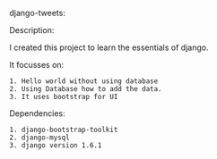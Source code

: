 django-tweets:


Description:

I created this project to learn the essentials of django.

It focusses on:

    1. Hello world without using database
    2. Using Database how to add the data.
    3. It uses bootstrap for UI

Dependencies:

    1. django-bootstrap-toolkit
    2. django-mysql
    3. django version 1.6.1

